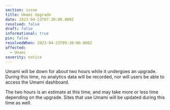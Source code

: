 ```yaml
---
section: issue
title: Umami Upgrade
date: 2023-04-23T07:30:00.000Z
resolved: false
draft: false
informational: true
pin: false
resolvedWhen: 2023-04-23T09:30:00.000Z
affected:
  - Umami
severity: notice
---
```

Umami will be down for about two hours while it undergoes an upgrade. During this time, no analytics data will be recorded, nor will users be able to access the Umami dashboard.

The two hours is an estimate at this time, and may take more or less time depending on the upgrade. Sites that use Umami will be updated during this time as well.